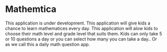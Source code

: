 Mathemtica
==========

This application is under development. This application will give kids a chance to learn mathematices every day. This application will alow kids to choose their math level and grade level that suits them. Kids can only take 5 or 10 questions a day or you can select how many you can take a day.. Or as we call this a daily math question app.
